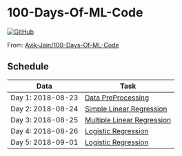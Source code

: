 # 100-Days-Of-ML-Code 

[![GitHub](https://img.shields.io/github/license/mashape/apistatus.svg?style=for-the-badge)](https://github.com/cloudyyyyy/100-Days-Of-ML-Code/blob/master/LICENSE)        

From: [Avik-Jain/100-Days-Of-ML-Code](https://github.com/Avik-Jain/100-Days-Of-ML-Code)

## Schedule

| Data | Task |
| ------ | ------ |
| Day 1: 2018-08-23 |[Data PreProcessing](https://github.com/Avik-Jain/100-Days-Of-ML-Code/blob/master/Code/Day%201_Data%20PreProcessing.md)|
| Day 2: 2018-08-24 |[Simple Linear Regression](https://github.com/Avik-Jain/100-Days-Of-ML-Code/blob/master/Code/Day2_Simple_Linear_Regression.md)|
| Day 3: 2018-08-25 |[Multiple Linear Regression](https://github.com/Avik-Jain/100-Days-Of-ML-Code/blob/master/Code/Day3_Multiple_Linear_Regression.md)|
| Day 4: 2018-08-26 |[Logistic Regression](https://github.com/Avik-Jain/100-Days-Of-ML-Code#logistic-regression--day-4)|
| Day 5: 2018-09-01 |[Logistic Regression](https://github.com/Avik-Jain/100-Days-Of-ML-Code#logistic-regression--day-5)|

